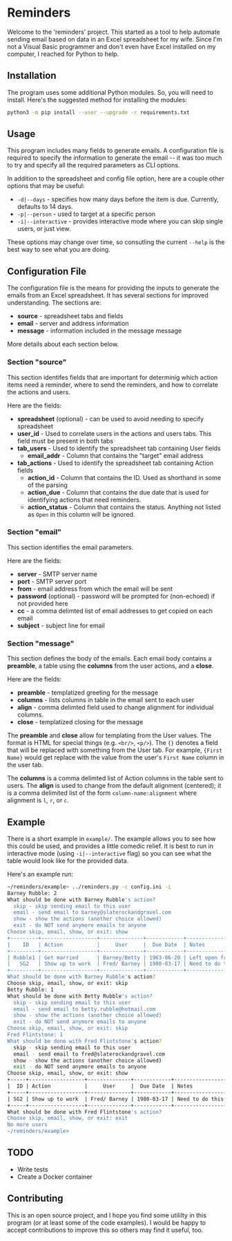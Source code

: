 # Reminders

Welcome to the 'reminders' project. This started as a tool to help automate sending email based on data in an Excel spreadsheet for my wife. Since I'm not a Visual Basic programmer and don't even have Excel installed on my computer, I reached for Python to help.

## Installation

The program uses some additional Python modules. So, you will need to install. Here's the suggested method for installing the modules:
```sh
python3 -m pip install --user --upgrade -r requirements.txt
```

## Usage

This program includes many fields to generate emails. A configuration file is required to specify the information to generate the email -- it was too much to try and specify all the required parameters as CLI options.

In addition to the spreadsheet and config file option, here are a couple other options that may be useful:
* `-d|--days` - specifies how many days before the item is due. Currently, defaults to 14 days.
* `-p|--person` - used to target at a specific person
* `-i|--interactive` - provides interactive mode where you can skip single users, or just view.

These options may change over time, so consutling the current `--help` is the best way to see what you are doing.

## Configuration File

The configuration file is the means for providing the inputs to generate the emails from an Excel spreadsheet. It has several sections for improved understanding. The sections are:
* **source** - spreadsheet tabs and fields
* **email** - server and address information
* **message** - information included in the message message

More details about each section below.

### Section "source"

This section identifes fields that are important for determinig which action items need a reminder, where to send the reminders, and how to correlate the actions and users. 

Here are the fields:
* **spreadsheet** (optional) - can be used to avoid needing to specify spreadsheet
* **user_id** - Used to correlate users in the actions and users tabs. This field must be present in both tabs
* **tab_users** - Used to identify the spreadsheet tab containing User fields
    * **email_addr** - Column that contains the "target" email address
* **tab_actions** - Used to identify the spreadsheet tab containing Action fields
    * **action_id** - Column that contains the ID. Used as shorthand in some of the parsing
    * **action_due** - Column that contains the due date that is used for identifying actions that need reminders.
    * **action_status** - Column that contains the status. Anything not listed as `Open` in this column will be ignored.


### Section "email"

This section identifies the email parameters.

Here are the fields:
* **server** - SMTP server name
* **port** - SMTP server port
* **from** - email address from which the email will be sent
* **password** (optional) - password will be prompted for (non-echoed) if not provided here
* **cc** - a comma delimted list of email addresses to get copied on each email
* **subject** - subject line for email

### Section "message"

This section defines the body of the emails. Each email body contains a **preamble**, a table using the **columns** from the user actions, and a **close**.

Here are the fields:
* **preamble** - templatized greeting for the message
* **columns** - lists columns in table in the email sent to each user
* **align** - comma delimted field used to change alignment for individual columns.
* **close** - templatized closing for the message

The **preamble** and **close** allow for templating from the User values. The format is HTML for special things (e.g. `<br/>`, `<p/>`). The `{}` denotes a field that will be replaced with something from the User tab. For example, `{First Name}` would get replace with the value from the user's `First Name` column in the user tab.

The **columns** is a comma delimted list of Action columns in the table sent to users. The **align** is used to change from the default alignment (centered); it is a comma delimited list of the form `column-name:alignment` where alignment is `l`, `r`, or `c`.

## Example

There is a short example in `example/`. The example allows you to see how this could be used, and provides a little comedic relief. It is best to run in interactive mode (using `-i|--interactive` flag) so you can see what the table would look like for the provided data.

Here's an example run:
```sh
~/reminders/example> ../reminders.py -c config.ini -i
Barney Rubble: 2
What should be done with Barney Rubble's action?
  skip - skip sending email to this user
  email - send email to barney@slaterockandgravel.com
  show - show the actions (another choice allowed)
  exit - do NOT send anymore emails to anyone
Choose skip, email, show, or exit: show
+---------+------------------+--------------+------------+-------------------------------------------------------+
|    ID   | Action           |     User     |  Due Date  | Notes                                                 |
+---------+------------------+--------------+------------+-------------------------------------------------------+
| Rubble1 | Get married      | Barney/Betty | 1963-06-20 | Left open from a long time ago                        |
|   SG2   | Show up to work  | Fred/ Barney | 1980-03-17 | Need to do this every day, so date is far in the past |
+---------+------------------+--------------+------------+-------------------------------------------------------+
What should be done with Barney Rubble's action?
Choose skip, email, show, or exit: skip
Betty Rubble: 1
What should be done with Betty Rubble's action?
  skip - skip sending email to this user
  email - send email to betty.rubble@hotmail.com
  show - show the actions (another choice allowed)
  exit - do NOT send anymore emails to anyone
Choose skip, email, show, or exit: skip
Fred Flintstone: 1
What should be done with Fred Flintstone's action?
  skip - skip sending email to this user
  email - send email to fred@slaterockandgravel.com
  show - show the actions (another choice allowed)
  exit - do NOT send anymore emails to anyone
Choose skip, email, show, or exit: show
+-----+------------------+--------------+------------+-------------------------------------------------------+
|  ID | Action           |     User     |  Due Date  | Notes                                                 |
+-----+------------------+--------------+------------+-------------------------------------------------------+
| SG2 | Show up to work  | Fred/ Barney | 1980-03-17 | Need to do this every day, so date is far in the past |
+-----+------------------+--------------+------------+-------------------------------------------------------+
What should be done with Fred Flintstone's action?
Choose skip, email, show, or exit: exit
No more users
~/reminders/example> 
```

## TODO
* Write tests
* Create a Docker container

## Contributing

This is an open source project, and I hope you find some utililty in this program (or at least some of the code examples). I would be happy to accept contributions to improve this so others may find it useful, too.
